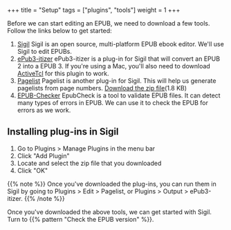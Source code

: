 +++
title = "Setup"
tags = ["plugins", "tools"]
weight = 1
+++

Before we can start editing an EPUB, we need to download a few tools. Follow the links below to get started:

1. [Sigil](https://github.com/Sigil-Ebook/Sigil/releases)
   Sigil is an open source, multi-platform EPUB ebook editor. We'll use Sigil to edit EPUBs.
2. [ePub3-itizer](https://github.com/kevinhendricks/ePub3-itizer/tree/master/plugin)
   ePub3-itizer is a plug-in for Sigil that will convert an EPUB 2 into a EPUB 3.
   If you're using a Mac, you'll also need to download [ActiveTcl](https://www.activestate.com/activetcl/downloads) for this plugin to work.
3. [Pagelist](http://www.mobileread.mobi/forums/showthread.php?t=265237)
   Pagelist is another plug-in for Sigil. This will help us generate pagelists from page numbers. [Download the zip file](/files/PageList_v0.1.2.zip)(1.8 KB)
4. [EPUB-Checker](https://github.com/IDPF/epubcheck/releases)
   EpubCheck is a tool to validate EPUB files. It can detect many types of errors in EPUB. We can use it to check the EPUB for errors as we work.

## Installing plug-ins in Sigil

1. Go to Plugins > Manage Plugins in the menu bar
2. Click "Add Plugin"
3. Locate and select the zip file that you downloaded
4. Click "OK"

{{% note %}}
Once you've downloaded the plug-ins, you can run them in Sigil by going to Plugins > Edit > Pagelist, or Plugins > Output > ePub3-itizer.
{{% /note %}}

Once you've downloaded the above tools, we can get started with Sigil. Turn to {{% pattern "Check the EPUB version" %}}.